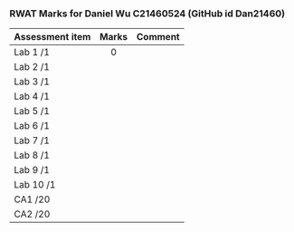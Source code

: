 ### RWAT Marks for Daniel Wu C21460524 (GitHub id Dan21460)


| Assessment item | Marks | Comment |
|-----------------|:-------:|---------:|
| Lab 1 /1 | 0 |  |
| Lab 2 /1 |  |  |
| Lab 3 /1 |  |  | 
| Lab 4 /1 |  |  | 
| Lab 5 /1 |  |  | 
| Lab 6 /1 |  |  | 
| Lab 7 /1 |  |  | 
| Lab 8 /1 |  |  | 
| Lab 9 /1 |  |  | 
| Lab 10 /1 |  |  |
| CA1 /20 |  |  |
| CA2 /20 |  |  |



